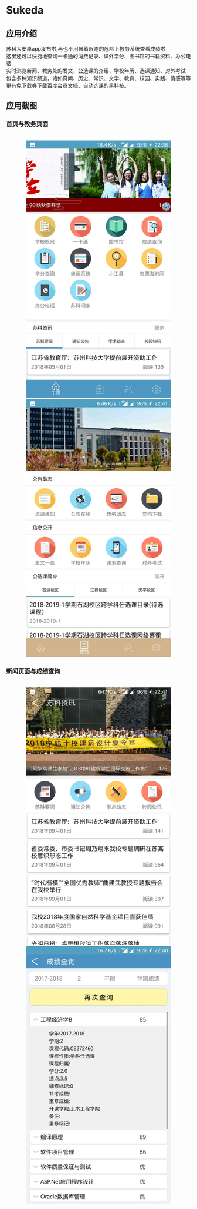 # Sukeda

## 应用介绍
苏科大安卓app发布啦,再也不用冒着眼瞎的危险上教务系统查看成绩啦<br>
这里还可以快捷地查询一卡通的消费记录、课外学分、图书馆的书籍资料、办公电话<br>
实时浏览新闻、教务处的发文、公选课的介绍、学校年历、选课通知、对外考试<br>
包含多种知识频道，诸如奇闻、历史、常识、文学、教育、校园、实践、情感等等<br>
更有免下载券下载百度会员文档、自动选课的黑科技。<br>


## 应用截图

### 首页与教务页面
<br>
<div align="center">
  <img height="700px" src="https://github.com/SunAlwaysOnline/Sukeda/blob/master/screenshot/%E9%A6%96%E9%A1%B5.jpg"/>
  <img height="700px" src="https://github.com/SunAlwaysOnline/Sukeda/blob/master/screenshot/%E6%95%99%E5%8A%A1%E9%A1%B5%E9%9D%A2.jpg"/>
</div>


### 新闻页面与成绩查询
<br>
<div align="center">
  <img height="700px" src="https://github.com/SunAlwaysOnline/Sukeda/blob/master/screenshot/%E6%96%B0%E9%97%BB%E9%A1%B5%E9%9D%A2.jpg"/>
  <img height="700px" src="https://github.com/SunAlwaysOnline/Sukeda/blob/master/screenshot/%E6%9F%A5%E8%AF%A2%E6%88%90%E7%BB%A9.jpg"/>
</div>
